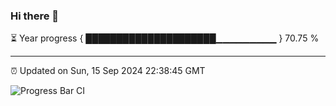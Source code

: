 ### Hi there 👋

⏳ Year progress { █████████████████████▁▁▁▁▁▁▁▁▁ } 70.75 %

---

⏰ Updated on Sun, 15 Sep 2024 22:38:45 GMT

![Progress Bar CI](https://github.com/IshwaranRudhara/GIT-ACTION/workflows/Progress%20Bar%20CI/badge.svg)
